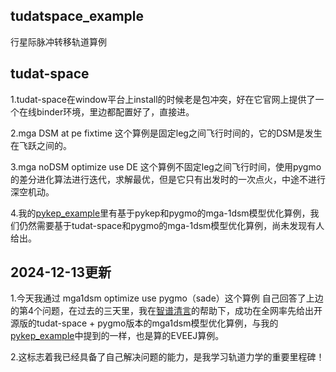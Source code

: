 ## tudatspace_example

行星际脉冲转移轨道算例

## tudat-space

1.tudat-space在window平台上install的时候老是包冲突，好在它官网上提供了一个在线binder环境，里边都配置好了，直接进。

2.mga DSM at  pe  fixtime 这个算例是固定leg之间飞行时间的，它的DSM是发生在飞跃之间的。

3.mga noDSM optimize use DE 这个算例不固定leg之间飞行时间，使用pygmo的差分进化算法进行迭代，求解最优，但是它只有出发时的一次点火，中途不进行深空机动。

4.我的[pykep_example](https://github.com/Quantum-dogdog/pykep_example)里有基于pykep和pygmo的mga-1dsm模型优化算例，我们仍然需要基于tudat-space和pygmo的mga-1dsm模型优化算例，尚未发现有人给出。

## 2024-12-13更新

1.今天我通过 mga1dsm optimize use pygmo（sade）这个算例 自己回答了上边的第4个问题，在过去的三天里，我在[智谱清言](https://chatglm.cn/)的帮助下，成功在全网率先给出开源版的tudat-space + pygmo版本的mga1dsm模型优化算例，与我的[pykep_example](https://github.com/Quantum-dogdog/pykep_example)中提到的一样，也是算的EVEEJ算例。

2.这标志着我已经具备了自己解决问题的能力，是我学习轨道力学的重要里程碑！
